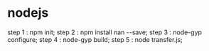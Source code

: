# nodejs

step 1 : npm init;
step 2 : npm install nan --save;
step 3 : node-gyp configure;
step 4 : node-gyp build;
step 5 : node transfer.js;
